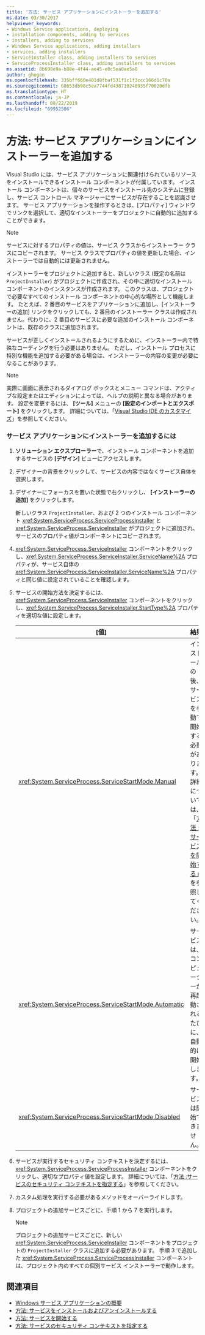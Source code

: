 ```yaml
---
title: '方法: サービス アプリケーションにインストーラーを追加する'
ms.date: 03/30/2017
helpviewer_keywords:
- Windows Service applications, deploying
- installation components, adding to services
- installers, adding to services
- Windows Service applications, adding installers
- services, adding installers
- ServiceInstaller class, adding installers to services
- ServiceProcessInstaller class, adding installers to services
ms.assetid: 8b698e9a-b88e-4f44-ae45-e0c5ea0ae5a8
author: ghogen
ms.openlocfilehash: 335bff660e401d8fbaf531f1c1f3ccc166d1c70a
ms.sourcegitcommit: 68653db98c5ea7744fd438710248935f70020dfb
ms.translationtype: HT
ms.contentlocale: ja-JP
ms.lasthandoff: 08/22/2019
ms.locfileid: "69952506"
---
```

# <a name="how-to-add-installers-to-your-service-application"></a>方法: サービス アプリケーションにインストーラーを追加する
Visual Studio には、サービス アプリケーションに関連付けられているリソースをインストールできるインストール コンポーネントが付属しています。 インストール コンポーネントは、個々のサービスをインストール先のシステムに登録し、サービス コントロール マネージャーにサービスが存在することを認識させます。 サービス アプリケーションを操作するときは、[プロパティ] ウィンドウでリンクを選択して、適切なインストーラーをプロジェクトに自動的に追加することができます。  
  
> [!NOTE]
> サービスに対するプロパティの値は、サービス クラスからインストーラー クラスにコピーされます。 サービス クラスでプロパティの値を更新した場合、インストーラーでは自動的には更新されません。  
  
 インストーラーをプロジェクトに追加すると、新しいクラス (既定の名前は `ProjectInstaller`) がプロジェクトに作成され、その中に適切なインストール コンポーネントのインスタンスが作成されます。 このクラスは、プロジェクトで必要なすべてのインストール コンポーネントの中心的な場所として機能します。 たとえば、2 番目のサービスをアプリケーションに追加し、[インストーラーの追加] リンクをクリックしても、2 番目のインストーラー クラスは作成されません。代わりに、2 番目のサービスに必要な追加のインストール コンポーネントは、既存のクラスに追加されます。  
  
 サービスが正しくインストールされるようにするために、インストーラー内で特殊なコーディングを行う必要はありません。 ただし、インストール プロセスに特別な機能を追加する必要がある場合は、インストーラーの内容の変更が必要になることがあります。  
  
> [!NOTE]
> 実際に画面に表示されるダイアログ ボックスとメニュー コマンドは、アクティブな設定またはエディションによっては、ヘルプの説明と異なる場合があります。 設定を変更するには、 **[ツール]** メニューの **[設定のインポートとエクスポート]** をクリックします。 詳細については、「[Visual Studio IDE のカスタマイズ](/visualstudio/ide/personalizing-the-visual-studio-ide)」を参照してください。  
  
### <a name="to-add-installers-to-your-service-application"></a>サービス アプリケーションにインストーラーを追加するには  
  
1. **ソリューション エクスプローラー**で、インストール コンポーネントを追加するサービスの **[デザイン]** ビューにアクセスします。  
  
2. デザイナーの背景をクリックして、サービスの内容ではなくサービス自体を選択します。  
  
3. デザイナーにフォーカスを置いた状態で右クリックし、 **[インストーラーの追加]** をクリックします。  
  
     新しいクラス `ProjectInstaller`、および 2 つのインストール コンポーネント <xref:System.ServiceProcess.ServiceProcessInstaller> と <xref:System.ServiceProcess.ServiceInstaller> がプロジェクトに追加され、サービスのプロパティ値がコンポーネントにコピーされます。  
  
4. <xref:System.ServiceProcess.ServiceInstaller> コンポーネントをクリックし、<xref:System.ServiceProcess.ServiceInstaller.ServiceName%2A> プロパティが、サービス自体の <xref:System.ServiceProcess.ServiceInstaller.ServiceName%2A> プロパティと同じ値に設定されていることを確認します。  
  
5. サービスの開始方法を決定するには、<xref:System.ServiceProcess.ServiceInstaller> コンポーネントをクリックし、<xref:System.ServiceProcess.ServiceInstaller.StartType%2A> プロパティを適切な値に設定します。  
  
    |[値]|結果|  
    |-----------|------------|  
    |<xref:System.ServiceProcess.ServiceStartMode.Manual>|インストールの後、サービスを手動で開始する必要があります。 詳細については、「[方法 :サービスを開始する](../../../docs/framework/windows-services/how-to-start-services.md)」を参照してください。|  
    |<xref:System.ServiceProcess.ServiceStartMode.Automatic>|サービスは、コンピューターが再起動されるたびに、自動的に開始します。|  
    |<xref:System.ServiceProcess.ServiceStartMode.Disabled>|サービスは開始できません。|  
  
6. サービスが実行するセキュリティ コンテキストを決定するには、<xref:System.ServiceProcess.ServiceProcessInstaller> コンポーネントをクリックし、適切なプロパティ値を設定します。 詳細については、「[方法 :サービスのセキュリティ コンテキストを指定する](../../../docs/framework/windows-services/how-to-specify-the-security-context-for-services.md)」を参照してください。  
  
7. カスタム処理を実行する必要があるメソッドをオーバーライドします。  
  
8. プロジェクトの追加サービスごとに、手順 1 から 7 を実行します。  
  
    > [!NOTE]
    > プロジェクトの追加サービスごとに、新しい <xref:System.ServiceProcess.ServiceInstaller> コンポーネントをプロジェクトの `ProjectInstaller` クラスに追加する必要があります。 手順 3 で追加した <xref:System.ServiceProcess.ServiceProcessInstaller> コンポーネントは、プロジェクト内のすべての個別サービス インストーラーで動作します。  
  
## <a name="see-also"></a>関連項目

- [Windows サービス アプリケーションの概要](../../../docs/framework/windows-services/introduction-to-windows-service-applications.md)
- [方法: サービスをインストールおよびアンインストールする](../../../docs/framework/windows-services/how-to-install-and-uninstall-services.md)
- [方法: サービスを開始する](../../../docs/framework/windows-services/how-to-start-services.md)
- [方法: サービスのセキュリティ コンテキストを指定する](../../../docs/framework/windows-services/how-to-specify-the-security-context-for-services.md)
